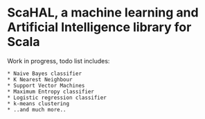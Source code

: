 # ScaHAL, a machine learning and Artificial Intelligence library for Scala
Work in progress, todo list includes:

	* Naive Bayes classifier
	* K Nearest Neighbour
	* Support Vector Machines
	* Maximum Entropy classifier
	* Logistic regression classifier
	* k-means clustering
	* ..and much more..